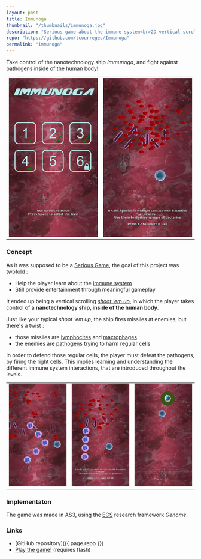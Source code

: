 ```yaml
---
layout: post
title: Immunoga
thumbnail: "/thumbnails/immunoga.jpg"
description: "Serious game about the immune system<br>2D vertical scrolling <i>shoot 'em up</i>"
repo: "https://github.com/tcourreges/Immunoga"
permalink: "immunoga"
---
```


Take control of the nanotechnology ship _Immunoga_, and fight against pathogens inside of the human body!

<table class="img-table">
  <colgroup>
    <col width="50%" />
    <col width="50%" />
  </colgroup>
  <tbody>
    <tr>
      <td markdown="span"><img src="/images/immunoga/1.jpg"></td>
      <td markdown="span"><img src="/images/immunoga/2.jpg"></td>
    </tr>
  </tbody>
</table>

### Concept
As it was supposed to be a [Serious Game](https://en.wikipedia.org/wiki/Serious_game), the goal of this project was twofold :
* Help the player learn about the [immune system](https://en.wikipedia.org/wiki/Immune_system)
* Still provide entertainment through meaningful gameplay

It ended up being a vertical scrolling [_shoot 'em up_](https://en.wikipedia.org/wiki/Shoot_%27em_up), in which the player takes control of a **nanotechnology ship, inside of the human body**.

Just like your typical _shoot 'em up_, the ship fires missiles at enemies, but there's a twist :
* those missiles are [lymphocites](https://en.wikipedia.org/wiki/Lymphocyte) and [macrophages](https://en.wikipedia.org/wiki/Macrophage)
* the enemies are [pathogens](https://en.wikipedia.org/wiki/Pathogen) trying to harm regular cells

In order to defend those regular cells, the player must defeat the pathogens, by firing the right cells. This implies learning and understanding the different immune system interactions, that are introduced throughout the levels.

<table class="img-table">
  <colgroup>
    <col width="33%" />
    <col width="33%" />
    <col width="33%" />
  </colgroup>
  <tbody>
    <tr>
      <td markdown="span"><img src="/images/immunoga/3.jpg"></td>
      <td markdown="span"><img src="/images/immunoga/4.jpg"></td>
      <td markdown="span"><img src="/images/immunoga/5.jpg"></td>
    </tr>
  </tbody>
</table>

### Implementaton

The game was made in AS3, using the [ECS](https://en.wikipedia.org/wiki/Entity_component_system) research framework _Genome_.

### Links
* [GitHub repository]({{ page.repo }})
* [Play the game!](http://tcourreges.github.io/Immunoga) (requires flash)